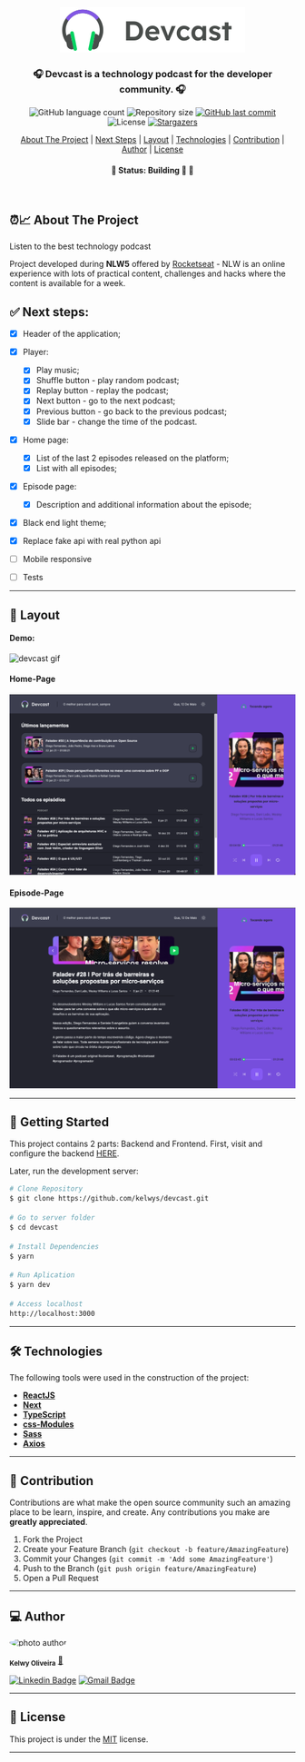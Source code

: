 

<div align="center">
  <img alt="logo"  src="public/logo-dark.svg">
</div>


<h3 align="center">
    🎧  Devcast is a technology podcast for the developer community. 🎧 
</h3>

<p align="center">
  <img alt="GitHub language count" src="https://img.shields.io/github/languages/count/kelwys/devcast?color=%2304D361">

  <img alt="Repository size" src="https://img.shields.io/github/repo-size/kelwys/devcast">

  <a href="https://github.com/kelwys/devcast/commits/master">
    <img alt="GitHub last commit" src="https://img.shields.io/github/last-commit/kelwys/devcast">
  </a>

   <img alt="License" src="https://img.shields.io/badge/license-MIT-brightgreen">
   <a href="https://github.com/kelwys/devcast/stargazers">
    <img alt="Stargazers" src="https://img.shields.io/github/stars/kelwys/devcast?style=social">
  </a>
</p>

<p align="center">
  <a href="#about-the-project">About The Project</a> |
  <a href="#next-steps">Next Steps</a> |
  <a href="#layout">Layout</a> |
  <a href="#technologies">Technologies</a> |
  <a href="#contribution">Contribution</a> |
  <a href="#author">Author</a> |
  <a href="#license">License</a>
</p>

<h4 align="center">
	🚧 Status: Building 🚀  🚧
</h4>
</br>


<h2 id="about-the-project" > ⏰📈 About The Project </h2>

Listen to the best technology podcast

Project developed during **NLW5** offered by [Rocketseat](https://rocketseat.com.br/) - NLW is an online experience with lots of practical content, challenges and hacks where the content is available for a week.

<!-- ***You can see the first version [here](https://devcast-virid.vercel.app/)!*** -->

<h2 id="next-steps" > ✅ Next steps: </h2>

- [x] Header of the application;
- [x] Player:
  - [x] Play music;
  - [x] Shuffle button - play random podcast;
  - [x] Replay button - replay the podcast;
  - [x] Next button - go to the next podcast;
  - [x] Previous button - go back to the previous podcast;
  - [x] Slide bar - change the time of the podcast.
- [x] Home page:
  - [x] List of the last 2 episodes released on the platform;
  - [x] List with all episodes;
- [x] Episode page:
  - [x] Description and additional information about the episode;
- [x] Black end light theme;
- [x] Replace fake api with real python api
- [ ] Mobile responsive
- [ ] Tests



---

<h2 id="layout" >🎨  Layout </h2>

#### Demo:
![devcast gif](./.github/devcast.gif)
#### Home-Page
![screen home](./.github/screen01.png)
#### Episode-Page
![screen home](./.github/screen02.png)


---

## 🚀 Getting Started

This project contains 2 parts:
Backend and Frontend. First, visit and configure the backend [HERE](https://github.com/kelwys/devcast-api).

Later, run the development server:

```bash
# Clone Repository
$ git clone https://github.com/kelwys/devcast.git

# Go to server folder
$ cd devcast

# Install Dependencies
$ yarn

# Run Aplication
$ yarn dev

# Access localhost
http://localhost:3000
```
---


<h2 id="technologies"> 🛠 Technologies </h2>

The following tools were used in the construction of the project:

- **[ReactJS](https://reactjs.org)**
- **[Next](https://nextjs.org)**
- **[TypeScript](https://www.typescriptlang.org/)**
- **[css-Modules](https://github.com/css-modules/css-modules)**
- **[Sass](https://sass-lang.com/)**
- **[Axios](https://github.com/axios/axios)**

---

<h2 id="contribution"> 💪 Contribution </h2>

Contributions are what make the open source community such an amazing place to be learn, inspire, and create. Any contributions you make are **greatly appreciated**.

1. Fork the Project
2. Create your Feature Branch (`git checkout -b feature/AmazingFeature`)
3. Commit your Changes (`git commit -m 'Add some AmazingFeature'`)
4. Push to the Branch (`git push origin feature/AmazingFeature`)
5. Open a Pull Request

---

<h2 id="author"> 💻 Author </h2>

<img style="border-radius: 50% !important;" src="https://kelwys.github.io/images/avatar.png" width="100px;" alt="photo author"/>

 <sub><b>Kelwy Oliveira</b></sub></a> <a href="https://www.linkedin.com/in/kelwyoliveira/" title="kelwy`s linkedin">🚀</a>
 <br />

[![Linkedin Badge](https://img.shields.io/badge/-Linkedin-4682B4?style=for-the-badge&logo=Linkedin&logoColor=white&link=https://www.linkedin.com/in/kelwyoliveira/)](https://www.linkedin.com/in/kelwyoliveira/)
[![Gmail Badge](https://img.shields.io/badge/-kelwyduarte@gmail.com-000?style=for-the-badge&logo=Gmail&logoColor=white&link=mailto:kelwyduarte@gmail.com)](mailto:kelwyduarte@gmail.com)

---

<h2 id="license"> 📝 License </h2>

This project is under the [MIT](./LICENSE) license.

---